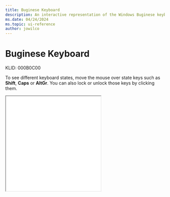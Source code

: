 ```yaml
---
title: Buginese Keyboard
description: An interactive representation of the Windows Buginese keyboard. To see different keyboard states, click or move the mouse over the state keys.
ms.date: 04/24/2024
ms.topic: ui-reference
author: jowilco
---
```


# Buginese Keyboard

KLID: 000B0C00

To see different keyboard states, move the mouse over state keys such as **Shift**, **Caps** or **AltGr**. You can also lock or unlock those keys by clicking them.

<iframe src="kbdbug.html" height="300"></iframe>
